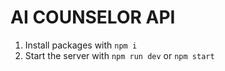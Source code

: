 # AI COUNSELOR API

1. Install packages with `npm i`
2. Start the server with `npm run dev` or `npm start`
